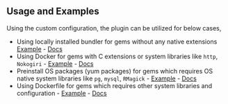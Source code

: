 
## Usage and Examples

Using the custom configuration, the plugin can be utilized for below cases,
* Using locally installed bundler for gems without any native extensions [Example](https://github.com/navarasu/serverless-ruby-layer/blob/master/examples/basic) - [Docs](/use_local_bundler)
* Using Docker for gems with C extensions or system libraries like `http`, `Nokogiri` - [Example](https://github.com/navarasu/serverless-ruby-layer/blob/master/examples/use_docker) - [Docs](use_docker)
* Preinstall OS packages (yum packages) for gems which requires OS native system libraries like `pg`, `mysql`, `RMagick` - [Example](https://github.com/navarasu/serverless-ruby-layer/blob/master/examples/use_docker_with_yums) - [Docs](use_docker_with_yums)
* Using Dockerfile for gems which requires other system libraries and configuration -  [Example](https://github.com/navarasu/serverless-ruby-layer/blob/master/examples/use_docker_file) - [Docs](use_docker_file)

